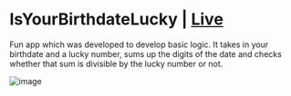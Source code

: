 # IsYourBirthdateLucky | [Live](https://isyourbirthdatelucky-strontium.netlify.app/)

Fun app which was developed to develop basic logic. 
It takes in your birthdate and a lucky number, sums up the digits of the date and checks whether that sum is divisible by the lucky number or not.

![image](https://i.imgur.com/9oj9mMw.png)
